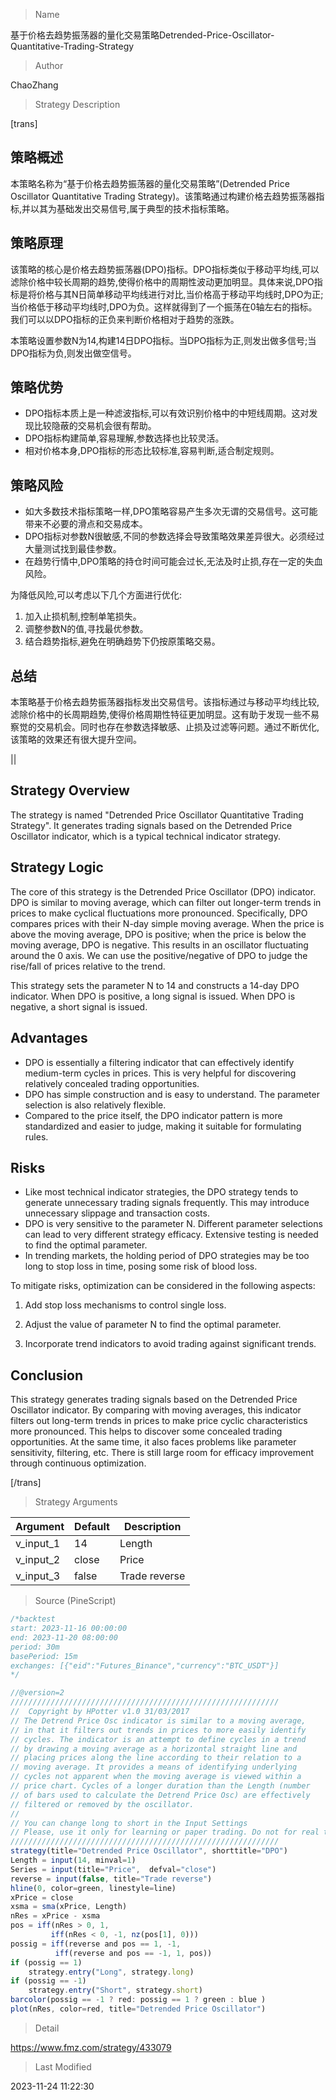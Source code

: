 
> Name

基于价格去趋势振荡器的量化交易策略Detrended-Price-Oscillator-Quantitative-Trading-Strategy

> Author

ChaoZhang

> Strategy Description


[trans]

## 策略概述

本策略名称为“基于价格去趋势振荡器的量化交易策略”(Detrended Price Oscillator Quantitative Trading Strategy)。该策略通过构建价格去趋势振荡器指标,并以其为基础发出交易信号,属于典型的技术指标策略。

## 策略原理

该策略的核心是价格去趋势振荡器(DPO)指标。DPO指标类似于移动平均线,可以滤除价格中较长周期的趋势,使得价格中的周期性波动更加明显。具体来说,DPO指标是将价格与其N日简单移动平均线进行对比,当价格高于移动平均线时,DPO为正;当价格低于移动平均线时,DPO为负。这样就得到了一个振荡在0轴左右的指标。我们可以以DPO指标的正负来判断价格相对于趋势的涨跌。

本策略设置参数N为14,构建14日DPO指标。当DPO指标为正,则发出做多信号;当DPO指标为负,则发出做空信号。

## 策略优势

- DPO指标本质上是一种滤波指标,可以有效识别价格中的中短线周期。这对发现比较隐蔽的交易机会很有帮助。
- DPO指标构建简单,容易理解,参数选择也比较灵活。
- 相对价格本身,DPO指标的形态比较标准,容易判断,适合制定规则。

## 策略风险

- 如大多数技术指标策略一样,DPO策略容易产生多次无谓的交易信号。这可能带来不必要的滑点和交易成本。
- DPO指标对参数N很敏感,不同的参数选择会导致策略效果差异很大。必须经过大量测试找到最佳参数。
- 在趋势行情中,DPO策略的持仓时间可能会过长,无法及时止损,存在一定的失血风险。

为降低风险,可以考虑以下几个方面进行优化:
1. 加入止损机制,控制单笔损失。
2. 调整参数N的值,寻找最优参数。
3. 结合趋势指标,避免在明确趋势下仍按原策略交易。

## 总结

本策略基于价格去趋势振荡器指标发出交易信号。该指标通过与移动平均线比较,滤除价格中的长周期趋势,使得价格周期性特征更加明显。这有助于发现一些不易察觉的交易机会。同时也存在参数选择敏感、止损及过滤等问题。通过不断优化,该策略的效果还有很大提升空间。

||

## Strategy Overview

The strategy is named "Detrended Price Oscillator Quantitative Trading Strategy". It generates trading signals based on the Detrended Price Oscillator indicator, which is a typical technical indicator strategy.  

## Strategy Logic

The core of this strategy is the Detrended Price Oscillator (DPO) indicator. DPO is similar to moving average, which can filter out longer-term trends in prices to make cyclical fluctuations more pronounced. Specifically, DPO compares prices with their N-day simple moving average. When the price is above the moving average, DPO is positive; when the price is below the moving average, DPO is negative. This results in an oscillator fluctuating around the 0 axis. We can use the positive/negative of DPO to judge the rise/fall of prices relative to the trend.

This strategy sets the parameter N to 14 and constructs a 14-day DPO indicator. When DPO is positive, a long signal is issued. When DPO is negative, a short signal is issued.

## Advantages

- DPO is essentially a filtering indicator that can effectively identify medium-term cycles in prices. This is very helpful for discovering relatively concealed trading opportunities. 
- DPO has simple construction and is easy to understand. The parameter selection is also relatively flexible.
- Compared to the price itself, the DPO indicator pattern is more standardized and easier to judge, making it suitable for formulating rules.

## Risks

- Like most technical indicator strategies, the DPO strategy tends to generate unnecessary trading signals frequently. This may introduce unnecessary slippage and transaction costs.
- DPO is very sensitive to the parameter N. Different parameter selections can lead to very different strategy efficacy. Extensive testing is needed to find the optimal parameter.
- In trending markets, the holding period of DPO strategies may be too long to stop loss in time, posing some risk of blood loss.

To mitigate risks, optimization can be considered in the following aspects:

1. Add stop loss mechanisms to control single loss.

2. Adjust the value of parameter N to find the optimal parameter. 

3. Incorporate trend indicators to avoid trading against significant trends.

## Conclusion  

This strategy generates trading signals based on the Detrended Price Oscillator indicator. By comparing with moving averages, this indicator filters out long-term trends in prices to make price cyclic characteristics more pronounced. This helps to discover some concealed trading opportunities. At the same time, it also faces problems like parameter sensitivity, filtering, etc. There is still large room for efficacy improvement through continuous optimization.

[/trans]

> Strategy Arguments



|Argument|Default|Description|
|----|----|----|
|v_input_1|14|Length|
|v_input_2|close|Price|
|v_input_3|false|Trade reverse|


> Source (PineScript)

``` javascript
/*backtest
start: 2023-11-16 00:00:00
end: 2023-11-20 08:00:00
period: 30m
basePeriod: 15m
exchanges: [{"eid":"Futures_Binance","currency":"BTC_USDT"}]
*/

//@version=2
////////////////////////////////////////////////////////////
//  Copyright by HPotter v1.0 31/03/2017
// The Detrend Price Osc indicator is similar to a moving average, 
// in that it filters out trends in prices to more easily identify 
// cycles. The indicator is an attempt to define cycles in a trend 
// by drawing a moving average as a horizontal straight line and 
// placing prices along the line according to their relation to a 
// moving average. It provides a means of identifying underlying 
// cycles not apparent when the moving average is viewed within a 
// price chart. Cycles of a longer duration than the Length (number 
// of bars used to calculate the Detrend Price Osc) are effectively 
// filtered or removed by the oscillator.
//
// You can change long to short in the Input Settings
// Please, use it only for learning or paper trading. Do not for real trading.
////////////////////////////////////////////////////////////
strategy(title="Detrended Price Oscillator", shorttitle="DPO")
Length = input(14, minval=1)
Series = input(title="Price",  defval="close")
reverse = input(false, title="Trade reverse")
hline(0, color=green, linestyle=line)
xPrice = close
xsma = sma(xPrice, Length)
nRes = xPrice - xsma
pos = iff(nRes > 0, 1,
	     iff(nRes < 0, -1, nz(pos[1], 0))) 
possig = iff(reverse and pos == 1, -1,
          iff(reverse and pos == -1, 1, pos))	   
if (possig == 1) 
    strategy.entry("Long", strategy.long)
if (possig == -1)
    strategy.entry("Short", strategy.short)	   	    
barcolor(possig == -1 ? red: possig == 1 ? green : blue )
plot(nRes, color=red, title="Detrended Price Oscillator")
```

> Detail

https://www.fmz.com/strategy/433079

> Last Modified

2023-11-24 11:22:30

